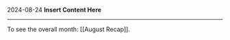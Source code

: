 2024-08-24
__Insert Content Here__
_______________________
To see the overall month: [[August Recap]].